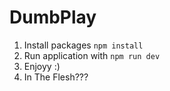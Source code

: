 # DumbPlay

1. Install packages `npm install`
2. Run application with `npm run dev`
3. Enjoyy :)
4. In The Flesh???
